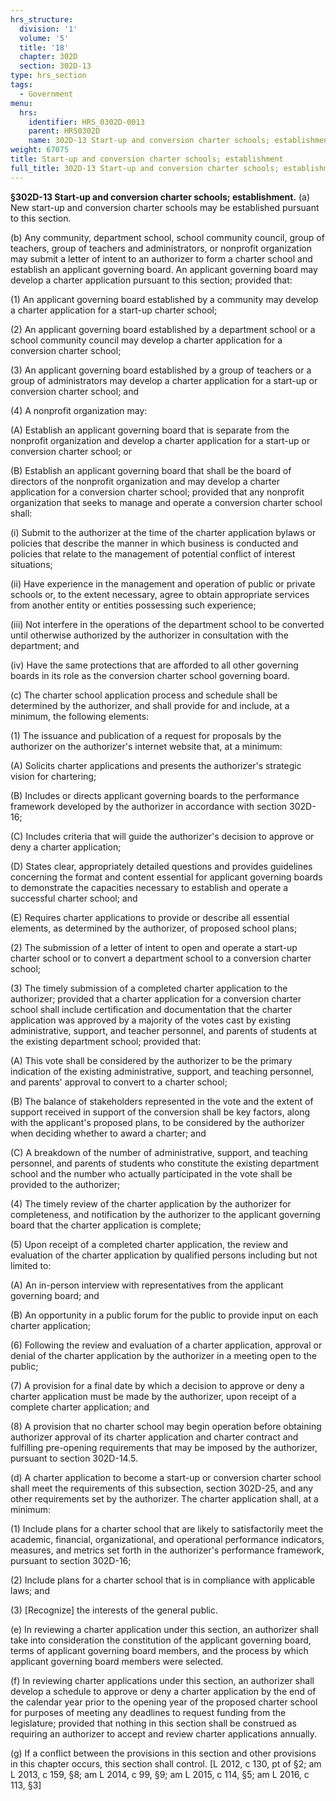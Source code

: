 ```yaml
---
hrs_structure:
  division: '1'
  volume: '5'
  title: '18'
  chapter: 302D
  section: 302D-13
type: hrs_section
tags:
  - Government
menu:
  hrs:
    identifier: HRS_0302D-0013
    parent: HRS0302D
    name: 302D-13 Start-up and conversion charter schools; establishment
weight: 67075
title: Start-up and conversion charter schools; establishment
full_title: 302D-13 Start-up and conversion charter schools; establishment
---
```

**§302D-13 Start-up and conversion charter schools; establishment.** (a) New start-up and conversion charter schools may be established pursuant to this section.

(b) Any community, department school, school community council, group of teachers, group of teachers and administrators, or nonprofit organization may submit a letter of intent to an authorizer to form a charter school and establish an applicant governing board. An applicant governing board may develop a charter application pursuant to this section; provided that:

(1) An applicant governing board established by a community may develop a charter application for a start-up charter school;

(2) An applicant governing board established by a department school or a school community council may develop a charter application for a conversion charter school;

(3) An applicant governing board established by a group of teachers or a group of administrators may develop a charter application for a start-up or conversion charter school; and

(4) A nonprofit organization may:

(A) Establish an applicant governing board that is separate from the nonprofit organization and develop a charter application for a start-up or conversion charter school; or

(B) Establish an applicant governing board that shall be the board of directors of the nonprofit organization and may develop a charter application for a conversion charter school; provided that any nonprofit organization that seeks to manage and operate a conversion charter school shall:

(i) Submit to the authorizer at the time of the charter application bylaws or policies that describe the manner in which business is conducted and policies that relate to the management of potential conflict of interest situations;

(ii) Have experience in the management and operation of public or private schools or, to the extent necessary, agree to obtain appropriate services from another entity or entities possessing such experience;

(iii) Not interfere in the operations of the department school to be converted until otherwise authorized by the authorizer in consultation with the department; and

(iv) Have the same protections that are afforded to all other governing boards in its role as the conversion charter school governing board.

(c) The charter school application process and schedule shall be determined by the authorizer, and shall provide for and include, at a minimum, the following elements:

(1) The issuance and publication of a request for proposals by the authorizer on the authorizer's internet website that, at a minimum:

(A) Solicits charter applications and presents the authorizer's strategic vision for chartering;

(B) Includes or directs applicant governing boards to the performance framework developed by the authorizer in accordance with section 302D-16;

(C) Includes criteria that will guide the authorizer's decision to approve or deny a charter application;

(D) States clear, appropriately detailed questions and provides guidelines concerning the format and content essential for applicant governing boards to demonstrate the capacities necessary to establish and operate a successful charter school; and

(E) Requires charter applications to provide or describe all essential elements, as determined by the authorizer, of proposed school plans;

(2) The submission of a letter of intent to open and operate a start-up charter school or to convert a department school to a conversion charter school;

(3) The timely submission of a completed charter application to the authorizer; provided that a charter application for a conversion charter school shall include certification and documentation that the charter application was approved by a majority of the votes cast by existing administrative, support, and teacher personnel, and parents of students at the existing department school; provided that:

(A) This vote shall be considered by the authorizer to be the primary indication of the existing administrative, support, and teaching personnel, and parents' approval to convert to a charter school;

(B) The balance of stakeholders represented in the vote and the extent of support received in support of the conversion shall be key factors, along with the applicant's proposed plans, to be considered by the authorizer when deciding whether to award a charter; and

(C) A breakdown of the number of administrative, support, and teaching personnel, and parents of students who constitute the existing department school and the number who actually participated in the vote shall be provided to the authorizer;

(4) The timely review of the charter application by the authorizer for completeness, and notification by the authorizer to the applicant governing board that the charter application is complete;

(5) Upon receipt of a completed charter application, the review and evaluation of the charter application by qualified persons including but not limited to:

(A) An in-person interview with representatives from the applicant governing board; and

(B) An opportunity in a public forum for the public to provide input on each charter application;

(6) Following the review and evaluation of a charter application, approval or denial of the charter application by the authorizer in a meeting open to the public;

(7) A provision for a final date by which a decision to approve or deny a charter application must be made by the authorizer, upon receipt of a complete charter application; and

(8) A provision that no charter school may begin operation before obtaining authorizer approval of its charter application and charter contract and fulfilling pre-opening requirements that may be imposed by the authorizer, pursuant to section 302D-14.5.

(d) A charter application to become a start-up or conversion charter school shall meet the requirements of this subsection, section 302D-25, and any other requirements set by the authorizer. The charter application shall, at a minimum:

(1) Include plans for a charter school that are likely to satisfactorily meet the academic, financial, organizational, and operational performance indicators, measures, and metrics set forth in the authorizer's performance framework, pursuant to section 302D-16;

(2) Include plans for a charter school that is in compliance with applicable laws; and

(3) [Recognize] the interests of the general public.

(e) In reviewing a charter application under this section, an authorizer shall take into consideration the constitution of the applicant governing board, terms of applicant governing board members, and the process by which applicant governing board members were selected.

(f) In reviewing charter applications under this section, an authorizer shall develop a schedule to approve or deny a charter application by the end of the calendar year prior to the opening year of the proposed charter school for purposes of meeting any deadlines to request funding from the legislature; provided that nothing in this section shall be construed as requiring an authorizer to accept and review charter applications annually.

(g) If a conflict between the provisions in this section and other provisions in this chapter occurs, this section shall control. [L 2012, c 130, pt of §2; am L 2013, c 159, §8; am L 2014, c 99, §9; am L 2015, c 114, §5; am L 2016, c 113, §3]